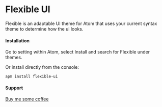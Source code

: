 # Flexible UI

Flexible is an adaptable UI theme for Atom that uses your current syntax theme to determine how the ui looks.

#### Installation
Go to setting within Atom, select Install and search for Flexible under themes.

Or install directly from the console:

`apm install flexible-ui`

#### Support
[Buy me some coffee](https://www.paypal.me/ChadDonohue/5)
